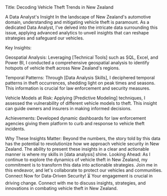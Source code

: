 Title: Decoding Vehicle Theft Trends in New Zealand

A Data Analyst's Insight In the landscape of New Zealand's automotive domain, understanding and mitigating vehicle theft is paramount. As a dedicated Data Analyst, I've delved into the intricate data surrounding this issue, applying advanced analytics to unveil insights that can reshape strategies and safeguard our vehicles.

Key Insights:

Geospatial Analysis:
Leveraging [Technical Tools] such as SQL, Excel, and Power BI, I conducted a comprehensive geospatial analysis to identify hotspots of vehicle theft across New Zealand's regions.

Temporal Patterns:
Through [Data Analysis Skills], I deciphered temporal patterns in theft occurrences, shedding light on peak times and seasons. This information is crucial for law enforcement and security measures.

Vehicle Models at Risk:
Applying [Predictive Modeling] techniques, I assessed the vulnerability of different vehicle models to theft. This insight can guide owners and insurers in making informed decisions.

Achievements:
Developed dynamic dashboards for law enforcement agencies giving them platform to curb and response to vehicle theft incidents.

Why These Insights Matter:
Beyond the numbers, the story told by this data has the potential to revolutionize how we approach vehicle security in New Zealand. The ability to present these insights in a clear and actionable manner is where my skills in [data analysis] shine.
Looking Ahead:
As I continue to explore the dynamics of vehicle theft in New Zealand, my commitment is to transform this data into actionable strategies. Join me in this endeavor, and let's collaborate to protect our vehicles and communities.
Connect Now for Data-Driven Security! ⏳
Your engagement is crucial in driving change. Connect with me to discuss insights, strategies, and innovations in combating vehicle theft in New Zealand.
